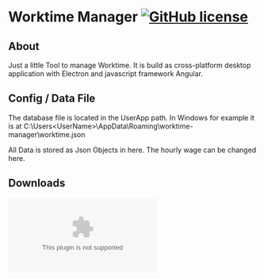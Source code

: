 # Worktime Manager [![GitHub license](https://img.shields.io/badge/license-MIT-blue.svg)](https://raw.githubusercontent.com/drtosh/WorktimeManager/master/LICENSE.MIT)

## About
Just a little Tool to manage Worktime. It is build as cross-platform desktop application with Electron and javascript framework Angular.

## Config / Data File
The database file is located in the UserApp path. 
In Windows for example it is at C:\Users\<UserName>\AppData\Roaming\worktime-manager\worktime.json

All Data is stored as Json Objects in here. 
The hourly wage can be changed here.

## Downloads
![Windows](https://raw.githubusercontent.com/drtosh/WorktimeManager/master/release/windows/worktime-manager.zip)